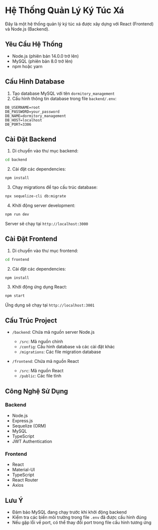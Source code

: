 # Hệ Thống Quản Lý Ký Túc Xá

Đây là một hệ thống quản lý ký túc xá được xây dựng với React (Frontend) và Node.js (Backend).

## Yêu Cầu Hệ Thống

- Node.js (phiên bản 14.0.0 trở lên)
- MySQL (phiên bản 8.0 trở lên)
- npm hoặc yarn

## Cấu Hình Database

1. Tạo database MySQL với tên `dormitory_management`
2. Cấu hình thông tin database trong file `backend/.env`:
```
DB_USERNAME=root
DB_PASSWORD=your_password
DB_NAME=dormitory_management
DB_HOST=localhost
DB_PORT=3306
```

## Cài Đặt Backend

1. Di chuyển vào thư mục backend:
```bash
cd backend
```

2. Cài đặt các dependencies:
```bash
npm install
```

3. Chạy migrations để tạo cấu trúc database:
```bash
npx sequelize-cli db:migrate
```

4. Khởi động server development:
```bash
npm run dev
```

Server sẽ chạy tại `http://localhost:3000`

## Cài Đặt Frontend

1. Di chuyển vào thư mục frontend:
```bash
cd frontend
```

2. Cài đặt các dependencies:
```bash
npm install
```

3. Khởi động ứng dụng React:
```bash
npm start
```

Ứng dụng sẽ chạy tại `http://localhost:3001`

## Cấu Trúc Project

- `/backend`: Chứa mã nguồn server Node.js
  - `/src`: Mã nguồn chính
  - `/config`: Cấu hình database và các cài đặt khác
  - `/migrations`: Các file migration database

- `/frontend`: Chứa mã nguồn React
  - `/src`: Mã nguồn React
  - `/public`: Các file tĩnh

## Công Nghệ Sử Dụng

### Backend
- Node.js
- Express.js
- Sequelize (ORM)
- MySQL
- TypeScript
- JWT Authentication

### Frontend
- React
- Material-UI
- TypeScript
- React Router
- Axios

## Lưu Ý

- Đảm bảo MySQL đang chạy trước khi khởi động backend
- Kiểm tra các biến môi trường trong file `.env` đã được cấu hình đúng
- Nếu gặp lỗi về port, có thể thay đổi port trong file cấu hình tương ứng
